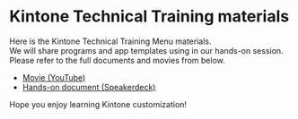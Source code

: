 # Kintone Technical Training materials

Here is the Kintone Technical Training Menu materials.  
We will share programs and app templates using in our hands-on session.  
Please refer to the full documents and movies from below.  

- [Movie (YouTube)](https://www.youtube.com/user/kintoneglobal)
- [Hands-on document (Speakerdeck)](https://speakerdeck.com/cybozugta)

Hope you enjoy learning Kintone customization!
